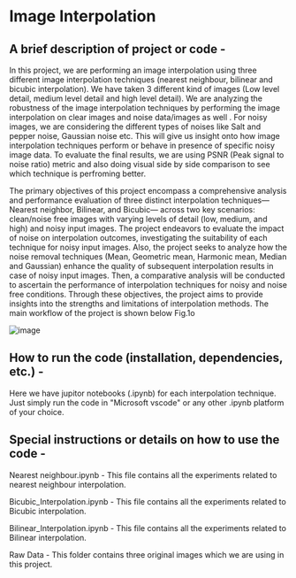 # Image Interpolation

## A brief description of project or code -  
In this project, we are performing an image interpolation using three different image interpolation techniques (nearest neighbour, bilinear and bicubic interpolation). We have taken 3 different kind of images (Low level detail, medium level detail and high level detail). We are analyzing the robustness of the image interpolation techniques by performing the image interpolation on clear images and noise data/images as well . For noisy images, we are considering the different types of noises like Salt and pepper noise, Gaussian noise etc. This will give us insight onto how image interpolation techniques perform or behave in presence of specific noisy image data. To evaluate the final results, we are using PSNR (Peak signal to noise ratio) metric and also doing visual side by side comparison to see which technique is perfroming better.

The primary objectives of this project encompass a comprehensive analysis and performance 
evaluation of three distinct interpolation techniques—Nearest neighbor, Bilinear, and Bicubic—
across two key scenarios: clean/noise free images with varying levels of detail (low, medium, 
and high) and noisy input images. The project endeavors to evaluate the impact of noise on 
interpolation outcomes, investigating the suitability of each technique for noisy input images.
Also, the project seeks to analyze how the noise removal techniques (Mean, Geometric 
mean, Harmonic mean, Median and Gaussian) enhance the quality of subsequent interpolation results in case of noisy input images. Then, a comparative analysis will 
be conducted to ascertain the performance of interpolation techniques for noisy and noise free 
conditions. Through these objectives, the project aims to provide insights into the strengths and 
limitations of interpolation methods. The main workflow of the project is shown below Fig.1o

![image](https://github.com/amnrepo/DIP/assets/151793630/dd2d742c-1d37-416a-8d83-9c7d19df7355)  
## How to run the code (installation, dependencies, etc.) - 
Here we have jupitor notebooks (.ipynb) for each interpolation technique. Just simply run the code in "Microsoft vscode" or any other .ipynb platform of your choice.

## Special instructions or details on how to use the code - 
Nearest neighbour.ipynb - This file contains all the experiments related to nearest neighbour interpolation.

Bicubic_Interpolation.ipynb -  This file contains all the experiments related to Bicubic interpolation.

Bilinear_Interpolation.ipynb - This file contains all the experiments related to Bilinear interpolation.

Raw Data - This folder contains three original images which we are using in this project.  

